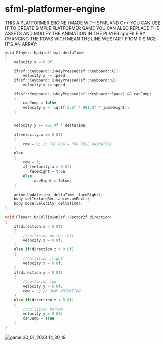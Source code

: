 # sfml-platformer-engine
THIS A PLATFORMER ENGINE I MADE WITH SFML AND C++ YOU CAN USE IT TO CREATE SIMPLE PLATFORMER GAME YOU CAN ALSO REPLACE THE ASSETS AND MODIFY THE ANIMATION IN THE PLAYER.cpp FILE BY CHANGING THE ROWS WICH MEAN THE LINE WE START FROM 0 SINCE IT'S AN ARRAY: 
```c++
void Player::Update(float deltaTime)
{
    velocity.x = 0.0f;

    if(sf::Keyboard::isKeyPressed(sf::Keyboard::A))
        velocity.x -= speed;
    if(sf::Keyboard::isKeyPressed(sf::Keyboard::D))
        velocity.x += speed;

    if(sf::Keyboard::isKeyPressed(sf::Keyboard::Space) && canJump)
    {
        canJump = false;
        velocity.y = -sqrtf(2.0f * 981.0f * jumpHeight);
    }


    velocity.y += 981.0f * deltaTime;
    
    if(velocity.x == 0.0f)
    {
        row = 0; // THE ROW = FOR IDLE ANIMATION
    }
    else
    {
        row = 1;
        if (velocity.x > 0.0f)
           faceRight = true;
        else
            faceRight = false;
    }
    
    anime.Update(row, deltaTime, faceRight);
    body.setTextureRect(anime.uvRect);
    body.move(velocity* deltaTime);
}

void Player::OnCollision(sf::Vector2f direction)
{
    if(direction.x < 0.0f)
    {
        //collision on the left
        velocity.x = 0.0f;
    }
    else if(direction.x > 0.0f)
    {
        //collision .right
        velocity.x = 0.0f;
    }
    if(direction.y > 0.0f)
    {
        //collision top
        velocity.y = 0.0f;
        row = 2; // JUMP ANIMATION
    }
    else if(direction.y < 0.0f)
    {
        //collision bottom
        velocity.y = 0.0f;
        canJump = true;
    }
}
```
![game 30_01_2023 14_30_19](https://user-images.githubusercontent.com/94923157/216165137-9db0a503-6206-4b4b-9cda-b8b445e1192e.png)
